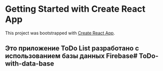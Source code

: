 # Getting Started with Create React App

This project was bootstrapped with [Create React App](https://github.com/facebook/create-react-app).

## Это приложение ToDo List разработано с использованием базы данных Firebase#   T o D o - w i t h - d a t a - b a s e  
 